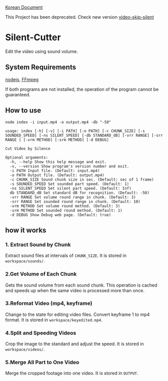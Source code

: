[Korean Document](/README_ko.md)

This Project has been deprecated.
Check new version [video-skip-silent](https://github.com/kimjisub/video-skip-silent)

# Silent-Cutter

Edit the video using sound volume.

## System Requirements

[nodejs](https://nodejs.org/), [FFmpeg](https://www.ffmpeg.org/)

If both programs are not installed, the operation of the program cannot be guaranteed.

## How to use

```
node index -i input.mp4 -o output.mp4 -db "-50"
```

```
usage: index [-h] [-v] [-i PATH] [-o PATH] [-c CHUNK_SIZE] [-s SOUNDED_SPEED] [-ns SILENT_SPEED] [-db STANDARD_dB] [-vrr RANGE] [-srr RANGE ] [-vrm METHOD] [-srm METHOD] [-d DEBUG]

Cut Video by Silence

Optional arguments:
  -h, --help Show this help message and exit.
  -v, --version Show program's version number and exit.
  -i PATH Input file. (Default: input.mp4)
  -o PATH Output file. (Default: output.mp4)
  -c CHUNK_SIZE Sound chunk size in sec. (Default: sec of 1 frame)
  -s SOUNDED_SPEED Set sounded part speed. (Default: 1)
  -ns SILENT_SPEED Set silent part speed. (Default: Inf)
  db STANDARD_dB Set standard dB for recognition. (Default: -50)
  -vrr RANGE Set volume round range in chunk. (Default: 3)
  -srr RANGE Set sounded round range in chunk. (Default: 10)
  -vrm METHOD Set volume round method. (Default: 3)
  -srm METHOD Set sounded round method. (Default: 1)
  -d DEBUG Show Debug web page. (Default: true)
```

## how it works

### 1. Extract Sound by Chunk

Extract sound files at intervals of `CHUNK_SIZE`. It is stored in `workspace/sounds/`.

### 2.Get Volume of Each Chunk

Gets the sound volume from each sound chunk. This operation is cached and speeds up when the same video is processed more than once.

### 3.Reformat Video (mp4, keyframe)

Change to the state for editing video files. Convert keyframe 1 to mp4 format. It is stored in `workspace/keyedited.mp4`.

### 4.Split and Speeding Videos

Crop the image to the standard and adjust the speed. It is stored in `workspace/videos/`.

### 5.Merge All Part to One Video

Merge the cropped footage into one video. It is stored in `OUTPUT`.
